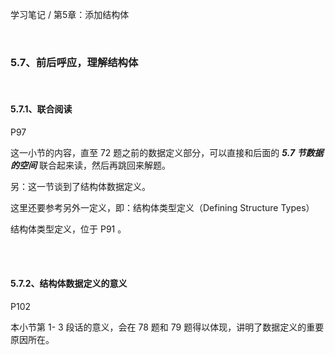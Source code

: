 学习笔记 / 第5章：添加结构体

<br>

### 5.7、前后呼应，理解结构体

<br>

#### 5.7.1、联合阅读

P97

这一小节的内容，直至 72 题之前的数据定义部分，可以直接和后面的 ***5.7 节数据的空间*** 联合起来读，然后再跳回来解题。 

另：这一节谈到了结构体数据定义。   

这里还要参考另外一定义，即：结构体类型定义（Defining Structure Types） 

结构体类型定义，位于 P91 。

<br><br>

#### 5.7.2、结构体数据定义的意义

P102

本小节第 1- 3 段话的意义，会在 78 题和 79 题得以体现，讲明了数据定义的重要原因所在。   

<br>



